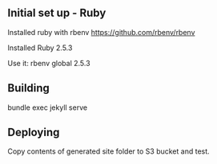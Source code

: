 ## Initial set up - Ruby
Installed ruby with rbenv
https://github.com/rbenv/rbenv

Installed Ruby 2.5.3

Use it:
rbenv global 2.5.3

## Building
bundle exec jekyll serve

## Deploying
Copy contents of generated site folder to S3 bucket and test.

